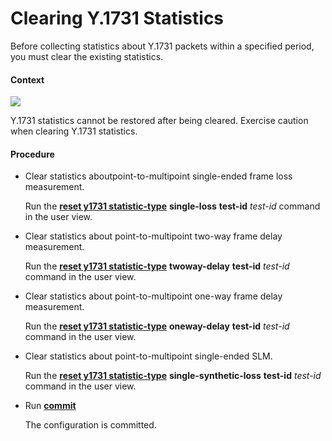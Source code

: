 Clearing Y.1731 Statistics
==========================

Before collecting statistics about Y.1731 packets within a specified period, you must clear the existing statistics.

#### Context

![](../../../../public_sys-resources/notice_3.0-en-us.png) 

Y.1731 statistics cannot be restored after being cleared. Exercise caution when clearing Y.1731 statistics.



#### Procedure

* Clear statistics aboutpoint-to-multipoint single-ended frame loss measurement.
  
  
  
  Run the [**reset y1731 statistic-type**](cmdqueryname=reset+y1731+statistic-type) **single-loss** **test-id** *test-id* command in the user view.
* Clear statistics about point-to-multipoint two-way frame delay measurement.
  
  
  
  Run the [**reset y1731 statistic-type**](cmdqueryname=reset+y1731+statistic-type) **twoway-delay** **test-id** *test-id* command in the user view.
* Clear statistics about point-to-multipoint one-way frame delay measurement.
  
  
  
  Run the [**reset y1731 statistic-type**](cmdqueryname=reset+y1731+statistic-type) **oneway-delay** **test-id** *test-id* command in the user view.
* Clear statistics about point-to-multipoint single-ended SLM.
  
  
  
  Run the [**reset y1731 statistic-type**](cmdqueryname=reset+y1731+statistic-type) **single-synthetic-loss** **test-id** *test-id* command in the user view.
* Run [**commit**](cmdqueryname=commit)
  
  
  
  The configuration is committed.